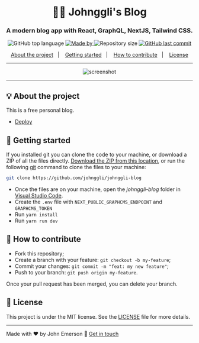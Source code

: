 <h1 align="center">🙇‍♂️ Johnggli's Blog</h1>
<h3 align="center">A modern blog app with React, GraphQL, NextJS, Tailwind CSS.</h3>

<p align="center">
  <img alt="GitHub top language" src="https://img.shields.io/github/languages/top/johnggli/johnggli-blog?color=04D361&labelColor=000000">
  
  <a href="https://www.linkedin.com/in/johnggli/">
    <img alt="Made by" src="https://img.shields.io/static/v1?label=made%20by&message=John%20Emerson&color=04D361&labelColor=000000">
  </a>
  
  <img alt="Repository size" src="https://img.shields.io/github/repo-size/johnggli/johnggli-blog?color=04D361&labelColor=000000">
  
  <a href="https://github.com/johnggli/johnggli-blog/commits/master">
    <img alt="GitHub last commit" src="https://img.shields.io/github/last-commit/johnggli/johnggli-blog?color=04D361&labelColor=000000">
  </a>
</p>

<p align="center">
  <a href="#-about-the-project">About the project</a>&nbsp;&nbsp;&nbsp;|&nbsp;&nbsp;&nbsp;
  <a href="#-getting-started">Getting started</a>&nbsp;&nbsp;&nbsp;|&nbsp;&nbsp;&nbsp;
  <a href="#-how-to-contribute">How to contribute</a>&nbsp;&nbsp;&nbsp;|&nbsp;&nbsp;&nbsp;
  <a href="#-license">License</a>
</p>

---

<p align="center">
  <img alt="screenshot" src="screenshot.png">
</p>

---

## 💡 About the project

This is a free personal blog.
- [Deploy](https://johnggli-blog.vercel.app)

## 🚀 Getting started

If you installed git you can clone the code to your machine, or download a ZIP of all the files directly.
[Download the ZIP from this location](https://github.com/johnggli/johnggli-blog/archive/master.zip), or run the following [git](https://git-scm.com/downloads) command to clone the files to your machine:
```bash
git clone https://github.com/johnggli/johnggli-blog
```
- Once the files are on your machine, open the _johnggli-blog_ folder in [Visual Studio Code](https://code.visualstudio.com/).
- Create the `.env` file with `NEXT_PUBLIC_GRAPHCMS_ENDPOINT` and `GRAPHCMS_TOKEN`
- Run `yarn install`
- Run `yarn run dev`

## 🤔 How to contribute

- Fork this repository;
- Create a branch with your feature: `git checkout -b my-feature`;
- Commit your changes: `git commit -m "feat: my new feature"`;
- Push to your branch: `git push origin my-feature`.

Once your pull request has been merged, you can delete your branch.

## 📝 License

This project is under the MIT license. See the [LICENSE](LICENSE) file for more details.

---

Made with ❤️ by John Emerson :wave: [Get in touch](https://johnggli.github.io/linktree)
